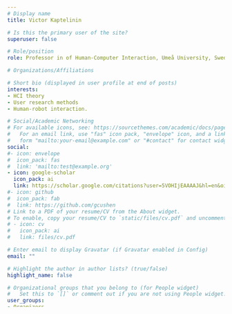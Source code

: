 ```yaml
---
# Display name
title: Victor Kaptelinin

# Is this the primary user of the site?
superuser: false

# Role/position
role: Professor in of Human-Computer Interaction, Umeå University, Sweden

# Organizations/Affiliations

# Short bio (displayed in user profile at end of posts)
interests:
- HCI theory
- User research methods
- Human-robot interaction.

# Social/Academic Networking
# For available icons, see: https://sourcethemes.com/academic/docs/page-builder/#icons
#   For an email link, use "fas" icon pack, "envelope" icon, and a link in the
#   form "mailto:your-email@example.com" or "#contact" for contact widget.
social:
#- icon: envelope
#  icon_pack: fas
#  link: 'mailto:test@example.org'
- icon: google-scholar
  icon_pack: ai
  link: https://scholar.google.com/citations?user=5VOHIjEAAAAJ&hl=en&oi=ao
#- icon: github
#  icon_pack: fab
#  link: https://github.com/gcushen
# Link to a PDF of your resume/CV from the About widget.
# To enable, copy your resume/CV to `static/files/cv.pdf` and uncomment the lines below.
# - icon: cv
#   icon_pack: ai
#   link: files/cv.pdf

# Enter email to display Gravatar (if Gravatar enabled in Config)
email: ""

# Highlight the author in author lists? (true/false)
highlight_name: false

# Organizational groups that you belong to (for People widget)
#   Set this to `[]` or comment out if you are not using People widget.
user_groups:
- Organizers
- Organizers-2023

weight: 40
---
```

Victor Kaptelinin is professor of HCI at Umeå University, Sweden. His research interests include HCI theory, activity-centric computing, robotic telepresence, and social perception of intelligent agents. His current research focuses on perceived politeness and fairness in multi-user interaction with embodied intelligent agents. Victor has organized workshops at CHI, DIS, and ECCE.
